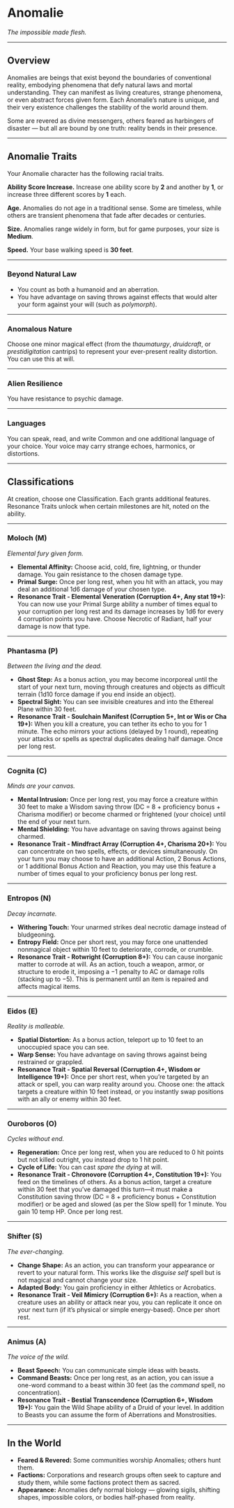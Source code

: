 # Anomalie
*The impossible made flesh.*

---

## Overview
Anomalies are beings that exist beyond the boundaries of conventional reality, embodying phenomena that defy natural laws and mortal understanding. They can manifest as living creatures, strange phenomena, or even abstract forces given form. Each Anomalie’s nature is unique, and their very existence challenges the stability of the world around them.

Some are revered as divine messengers, others feared as harbingers of disaster — but all are bound by one truth: reality bends in their presence.

---

## Anomalie Traits
Your Anomalie character has the following racial traits.

**Ability Score Increase.** Increase one ability score by **2** and another by **1**, or increase three different scores by **1** each.

**Age.** Anomalies do not age in a traditional sense. Some are timeless, while others are transient phenomena that fade after decades or centuries.

**Size.** Anomalies range widely in form, but for game purposes, your size is **Medium**.

**Speed.** Your base walking speed is **30 feet**.

---

### **Beyond Natural Law**
- You count as both a humanoid and an aberration.
- You have advantage on saving throws against effects that would alter your form against your will (such as *polymorph*).

---

### **Anomalous Nature**
Choose one minor magical effect (from the *thaumaturgy*, *druidcraft*, or *prestidigitation* cantrips) to represent your ever-present reality distortion. You can use this at will.

---

### **Alien Resilience**
You have resistance to psychic damage.

---

### **Languages**
You can speak, read, and write Common and one additional language of your choice. Your voice may carry strange echoes, harmonics, or distortions.

---

## Classifications
At creation, choose one Classification. Each grants additional features. Resonance Traits unlock when certain milestones are hit, noted on the ability.

---

### **Moloch (M)**  

*Elemental fury given form.*  

- **Elemental Affinity:** Choose acid, cold, fire, lightning, or thunder damage. You gain resistance to the chosen damage type.  
- **Primal Surge:** Once per long rest, when you hit with an attack, you may deal an additional 1d6 damage of your chosen type.  
- **Resonance Trait - Elemental Veneration (Corruption 4+, Any stat 19+):** You can now use your Primal Surge ability a number of times equal to your corruption per long rest and its damage increases by 1d6 for every 4 corruption points you have. Choose Necrotic of Radiant, half your damage is now that type.  
---

### **Phantasma (P)**  

*Between the living and the dead.*  

- **Ghost Step:** As a bonus action, you may become incorporeal until the start of your next turn, moving through creatures and objects as difficult terrain (1d10 force damage if you end inside an object).  
- **Spectral Sight:** You can see invisible creatures and into the Ethereal Plane within 30 feet.  
- **Resonance Trait - Soulchain Manifest (Corruption 5+, Int or Wis or Cha 19+):** When you kill a creature, you can tether its echo to you for 1 minute. The echo mirrors your actions (delayed by 1 round), repeating your attacks or spells as spectral duplicates dealing half damage. Once per long rest.  

---

### **Cognita (C)**  

*Minds are your canvas.*  

- **Mental Intrusion:** Once per long rest, you may force a creature within 30 feet to make a Wisdom saving throw (DC = 8 + proficiency bonus + Charisma modifier) or become charmed or frightened (your choice) until the end of your next turn.  
- **Mental Shielding:** You have advantage on saving throws against being charmed.  
- **Resonance Trait - Mindfract Array (Corruption 4+, Charisma 20+):** You can concentrate on two spells, effects, or devices simultaneously. On your turn you may choose to have an additional Action, 2 Bonus Actions, or 1 additional Bonus Action and Reaction, you may use this feature a number of times equal to your proficiency bonus per long rest.  

---

### **Entropos (N)**  

*Decay incarnate.*  

- **Withering Touch:** Your unarmed strikes deal necrotic damage instead of bludgeoning.  
- **Entropy Field:** Once per short rest, you may force one unattended nonmagical object within 10 feet to deteriorate, corrode, or crumble.  
- **Resonance Trait - Rotwright (Corruption 8+):** You can cause inorganic matter to corrode at will. As an action, touch a weapon, armor, or structure to erode it, imposing a −1 penalty to AC or damage rolls (stacking up to −5). This is permanent until an item is repaired and affects magical items.  

---

### **Eidos (E)**  

*Reality is malleable.*  

- **Spatial Distortion:** As a bonus action, teleport up to 10 feet to an unoccupied space you can see.  
- **Warp Sense:** You have advantage on saving throws against being restrained or grappled.  
- **Resonance Trait - Spatial Reversal (Corruption 4+, Wisdom or Intelligence 19+):** Once per short rest, when you’re targeted by an attack or spell, you can warp reality around you. Choose one: the attack targets a creature within 10 feet instead, or you instantly swap positions with an ally or enemy within 30 feet.

---

### **Ouroboros (O)**  

*Cycles without end.*  

- **Regeneration:** Once per long rest, when you are reduced to 0 hit points but not killed outright, you instead drop to 1 hit point.  
- **Cycle of Life:** You can cast *spare the dying* at will.  
- **Resonance Trait - Chronovore (Corruption 4+, Constitution 19+):** You feed on the timelines of others. As a bonus action, target a creature within 30 feet that you’ve damaged this turn—it must make a Constitution saving throw (DC = 8 + proficiency bonus + Constitution modifier) or be aged and slowed (as per the Slow spell) for 1 minute. You gain 10 temp HP. Once per long rest.

---

### **Shifter (S)**  

*The ever-changing.*  

- **Change Shape:** As an action, you can transform your appearance or revert to your natural form. This works like the *disguise self* spell but is not magical and cannot change your size.  
- **Adapted Body:** You gain proficiency in either Athletics or Acrobatics.  
- **Resonance Trait - Veil Mimicry (Corruption 6+):** As a reaction, when a creature uses an ability or attack near you, you can replicate it once on your next turn (if it’s physical or simple energy-based). Once per short rest.  

---

### **Animus (A)**  

*The voice of the wild.*  

- **Beast Speech:** You can communicate simple ideas with beasts.  
- **Command Beasts:** Once per long rest, as an action, you can issue a one-word command to a beast within 30 feet (as the *command* spell, no concentration).  
- **Resonance Trait - Bestial Transcendence (Corruption 6+, Wisdom 19+):** You gain the Wild Shape ability of a Druid of your level. In addition to Beasts you can assume the form of Aberrations and Monstrosities.

---

## In the World
- **Feared & Revered:** Some communities worship Anomalies; others hunt them.  
- **Factions:** Corporations and research groups often seek to capture and study them, while some factions protect them as sacred.  
- **Appearance:** Anomalies defy normal biology — glowing sigils, shifting shapes, impossible colors, or bodies half-phased from reality.

